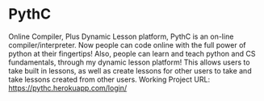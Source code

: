 # PythC
Online Compiler, Plus Dynamic Lesson platform, PythC is an on-line compiler/interpreter. Now people can code online with the full power of python at their fingertips! Also, people can learn and teach python and CS fundamentals, through my dynamic lesson platform! This allows users to take built in lessons, as well as create lessons for other users to take and take lessons created from other users. 
Working Project URL: https://pythc.herokuapp.com/login/

